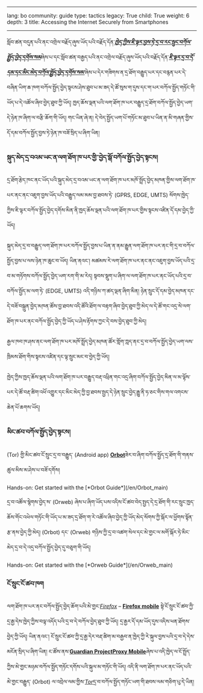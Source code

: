 

---

lang: bo
community: guide
type: tactics
legacy: True
child: True
weight: 6
depth: 3
title: Accessing the Internet Securely from Smartphones

---

སློབ་ཚན་བདུན་པའི་ནང་འགྲེལ་བརྗོད་ཞུས་ཡོད་པའི་བརྗོད་དོན་[***ཁྱེད་ཀྱིས་ཇི་ལྟར་བྱས་ཏེ་དྲ་བ་རང་སྲུང་བཀོལ་སྤྱོད་བྱེད་དགོས་སམ***](/bo/chapter-7)ཞེས་པ་དང་སློབ་ཚན་བརྒྱད་པའི་ནང་འགྲེལ་བརྗོད་ཞུས་ཡོད་པའི་བརྗོད་དོན་[***ཇི་ལྟར་དྲ་བ་དོ་དམ་དང་མིང་མེད་བཀོལ་སྤྱོད་བྱེད་དགོས་སམ་***](/bo/chapter-8)ཞེས་པ་དེར་གཟིགས་ན་དྲ་ཐོག་བརྒྱུད་པར་དང་བརྙན་པར་དེ་བཞིན་ཡིག་ཆ་ཁག་བཀོལ་སྤྱོད་བྱེད་སྟངས་ཤེས་ཐུབ་པ་མ་ཟད་དེ་ཚོ་སུས་ག་དུས་དང་ག་པར་བཀོལ་སྤྱོད་གཏོང་གི་ཡོད་པ་དེ་འཚོལ་ཞིབ་བྱེད་ཐུབ་ཀྱི་ཡོད། ཁྱད་ཆོས་ལྡན་པའི་ལག་ཐོག་ཁ་པར་བརྒྱུད་དྲ་ཐོག་བཀོལ་སྤྱོད་བྱེད་ཡག་དེ་ཉེན་ཁ་ཞིག་ལ་བརྩི་ཆོག་གི་ཡོད། གང་ཡིན་ཞེ་ན། དེ་བེད་སྤྱོད་ཡག་པོ་གཏོང་མ་ཐུབ་པ་ཡིན་ན་མི་གཞན་གྱིས་དོ་དམ་བཀོལ་སྤྱོད་བྱས་ཏེ་ཉེན་ཁ་བཟོ་སྲིད་པ་ཞིག་ཡིན།

### སྐུད་མེད་དྲ་བའམ་ཡང་ན་ལག་ཐོག་ཁ་པར་གྱི་་བྱེད་སྒོ་བཀོལ་སྤྱོད་བྱེད་སྟངས། ###

དྲ་ཐོག་རྩེད་ཁང་ནང་ཡོད་པའི་སྐུད་མེད་དྲ་བའམ་ཡང་ན་ལག་ཐོག་ཁ་པར་མཁོ་སྤྲོད་བྱེད་མཁན་གྱིས་ལག་ཐོག་ཁ་པར་ནང་ནང་འཇུག་བྱས་ཡོད་པའི་བརྒྱུད་ལམ་མམ་བྱ་ཐབས་ཏེ་ (GPRS, EDGE, UMTS) སོགས་ཁྱེད་ཀྱིས་ཇི་ལྟར་བཀོལ་སྤྱོད་བྱེད་དགོས་མིན་ནི་ཁྱད་ཆོས་ལྡན་པའི་ལག་ཐོག་ཁ་པར་གྱིས་སྟངས་འཛིན་དོ་དམ་བྱེད་ཀྱི་ཡོད། 

སྐུད་མེད་དྲ་བ་བརྒྱུད་ལག་ཐོག་ཁ་པར་བཀོལ་སྤྱོད་བྱས་པ་ཡིན་ན་ནམ་རྒྱུན་ལག་ཐོག་ཁ་པར་ནང་གི་དྲ་བ་བཀོལ་སྤྱོད་བྱས་པ་ལས་ཉེན་ཁ་ཆུང་བ་ཡོད། ཡིན་ནའང་། མཚམས་རེ་ལག་ཐོག་ཁ་པར་ནང་ནང་འཇུག་བྱས་ཡོད་པའི་དྲ་བ་མ་གཏོགས་བཀོལ་སྤྱོད་བྱེད་ཡག་རག་གི་མ་རེད། སྟབས་སྡུག་པ་ཞིག་ལ་ལག་ཐོག་ཁ་པར་ནང་ཡོད་པའི་དྲ་བ་བཀོལ་སྤྱོད་མ་ལག་ཏེ་ (EDGE, UMTS) འདི་གཉིས་ཀ་ཚད་ལྡན་ཞིག་མིན། ཉེན་སྲུང་དོ་དམ་བྱེད་མཁན་དང་དེ་བཟོ་བསྐྲུན་བྱེད་མཁན་ཚོས་བྱ་ཐབས་འདི་ཚོའི་ཐོག་ལ་བརྟག་ཞིབ་བྱེད་ཐུབ་ཀྱི་མེད་ལ་དེ་ཚོ་གང་འདྲ་སེ་ལག་ཐོག་ཁ་པར་ནང་བཀོལ་སྤྱོད་བྱེད་ཀྱི་ཡོད་པ་ཤེས་རྟོགས་ཀྱང་དེ་བས་བྱེད་ཐུབ་ཀྱི་མེད། 

རྒྱལ་ཁབ་ཁ་ཤས་ནང་ལག་ཐོག་ཁ་པར་མཁོ་སྤྲོད་བྱེད་མཁན་ཚོར་གློག་ཀླད་ནང་དྲ་བ་བཀོལ་སྤྱོད་བྱེད་ཡག་ལས་ཁྲིམས་ཐོག་གིས་སྟངས་འཛིན་དང་ལྟ་སྲུང་མང་བ་བྱེད་ཀྱི་ཡོད། 

ཁྱེད་ཀྱིས་ཁྱད་ཆོས་ལྡན་པའི་ལག་ཐོག་ཁ་པར་བརྒྱུད་བརྡ་འཕྲིན་གང་འདྲ་ཞིག་བཀོལ་སྤྱོད་བྱེད་མིན་ལ་མ་ལྟོས་པར་དེ་ཚོ་བརྡ་ཚིག་འཕོ་འགྱུར་དང་མིང་མེད་ཀྱི་བྱ་ཐབས་སྤྱད་དེ་ཉེན་སྲུང་བྱེད་རྒྱུ་ནི་ཧ་ཅང་གིས་གལ་འགངས་ཆེན་པོ་ཆགས་ཡོད། 

### མིང་ཚབ་བཀོལ་སྤྱོད་བྱེད་སྟངས། ###

(Tor) གྱི་མིང་ཚབ་ངོ་སྲུང་དྲ་བ་བརྒྱུད་ (Android app)  [**Orbot**](https://www.torproject.org/docs/android.html.en)ཟེར་བ་ཞིག་བཀོལ་སྤྱོད་དྲ་ཐོག་གི་གནས་ཚུལ་མིས་མ་ཤེས་པ་བཟོ་དགོས། 

<div class=getstarted markdown=1>
Hands-on: Get started with the [*Orbot Guide*](/en/Orbot_main)
</div>

དྲ་བ་འཚོལ་སྙེགས་བྱེད་ས་ (Orweb) ཞེས་པ་ཞིག་ཡོད་པས་འདིས་ངོ་ཚབ་བེད་སྤྱད་དེ་དྲ་ཐོག་གི་རང་སྲུང་ཁྱད་ཆོས་གོང་འཕེལ་གཏོང་གི་ཡོད་པ་མ་ཟད་དྲ་ཐོག་ག་རེ་འཚོལ་ཞིབ་བྱེད་ཀྱི་ཡོད་མེད་སོགས་ཀྱི་སྐོར་ལ་ཕྱོགས་སྟོན་རྩ་ནས་བྱེད་ཀྱི་མེད། (Orbot) དང་ (Orweb) གཉིས་ཀྱི་དྲ་བ་འཚག་སེལ་དང་མེ་གྱང་ལ་མགོ་སྐོར་ཏེ་མིང་མེད་དྲ་བ་དེ་འདྲ་བཀོལ་སྤྱོད་བྱེད་དུ་བཅུག་གི་ཡོད། 

<div class=getstarted markdown=1>
Hands-on: Get started with the [*Orweb Guide*](/en/Orweb_main)
</div>

### ངོ་སྲུང་ངོ་ཚབ་ཁག ###

ལག་ཐོག་ཁ་པར་ནང་བཀོལ་སྤྱོད་བྱེད་ཆོག་པའི་མེ་གྱང་[*Firefox*](/en/glossary#Firefox) – [**Firefox mobile**](http://f-droid.org/repository/browse/?fdid=org.mozilla.firefox) སྟེ་ངོ་སྲུང་ངོ་ཚབ་ཀྱི་དྲ་རྒྱ་དེས་ཁྱེད་ཀྱིས་བལྟ་འདོད་པའི་དྲ་བ་དེ་བཀོལ་བྱེད་ཐུབ་ཀྱི་ཡོད། དྲ་རྒྱར་དོ་དམ་ཡོད་དུས་འདིས་ཕན་ཐོགས་བྱེད་ཀྱི་ཡོད། ཡིན་ནའང་། ངོ་སྲུང་ངོ་ཚབ་ཀྱི་དྲ་རྒྱ་དེར་བརྡ་ཚིག་མ་བརྒྱབ་ན་ཁྱེད་ཀྱི་རེ་སྐུལ་བྱས་པའི་དྲ་བ་དེ་དེས་མངོན་སྲིད་པ་ཞིག་ཡིན། ང་ཚོས་ནས་[**Guardian Project**](https://guardianproject.info/)[**Proxy Mobile**](https://guardianproject.info/apps/proxymob-firefox-add-on/)ཞེས་པ་འདི་ཁྱེད་ལ་ངོ་སྤྲོད་ཀྱིས་མེ་གྱང་མཉམ་བཀོལ་སྤྱོད་གཏོང་དགོས་པའི་སྐུལ་མ་གཏོང་གི་ཡོད། འདི་ནི་ལག་ཐོག་ཁ་པར་ནང་ཡོད་པའི་མེ་གྱང་བརྒྱུད་ (Orbot) ལ་འབྲེལ་ལམ་གྱིས་[*Tor*](/bo/glossary#Tor)དྲ་བ་བཀོལ་སྤྱོད་གཏོང་ཡག་གི་ཐབས་ལམ་གཅིག་པུ་དེ་ཡིན།



